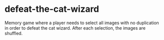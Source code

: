 # defeat-the-cat-wizard
Memory game where a player needs to select all images with no duplication in order to defeat the cat wizard. After each selection, the images are shuffled.
